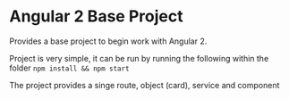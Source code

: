 # Angular 2 Base Project
Provides a base project to begin work with Angular 2.

Project is very simple, it can be run by running the following within the folder
```npm install && npm start```

The project provides a singe route, object (card), service and component
